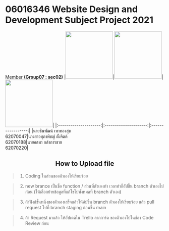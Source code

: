 
# 06016346 Website Design and Development Subject Project 2021  

Member <b>(Group07 : sec02)</b>
|<img src="https://i.ibb.co/X5f7TKk/Screenshot-2022-02-27-183236.png" width="150" height="150">|<img src="https://i.ibb.co/jkL7bcv/274130039-694810598353119-3310866889446378880-n.jpg" width="150" height="150">|<img src="https://i.ibb.co/7bg38Wv/Screenshot-2022-02-27-183330.png" width="150" height="150">|
|:---------------------:|:---------------------:|:-----------------:|
|นายชินพัฒน์ เทาทองสุข <br>62070047|นางสาวศุภาพิชญ์ ตั้งจิตต์ <br>62070188|นายอสมา กล้าการขาย <br>62070220| 
 

## <center>How to Upload file</center>  


>1. Coding ในส่วนของตัวเองให้เรียบร้อย 

>2. new brance เป็นชื่อ function / ส่วนที่ตัวเองทำ เวลาทำก็อัปขึ้น branch ตัวเองไปก่อน (ให้เลือกย้ายข้อมูลที่แก้ไขไปทั้งหมดที่ branch ตัวเอง)  

>3. ถ้าฟังก์ชั่นหนึ่งของตัวเองเสร็จแล้วให้อัปขึ้น branch ตัวเองให้เรียบร้อย แล้ว pull request ไปที่ branch staging ก่อนขึ้น main  

>4. ถ้า Request มาแล้ว ให้อัปเดตใน Trello ลากการ์ด ของตัวเองไปในช่อง Code Review ก่อน  



